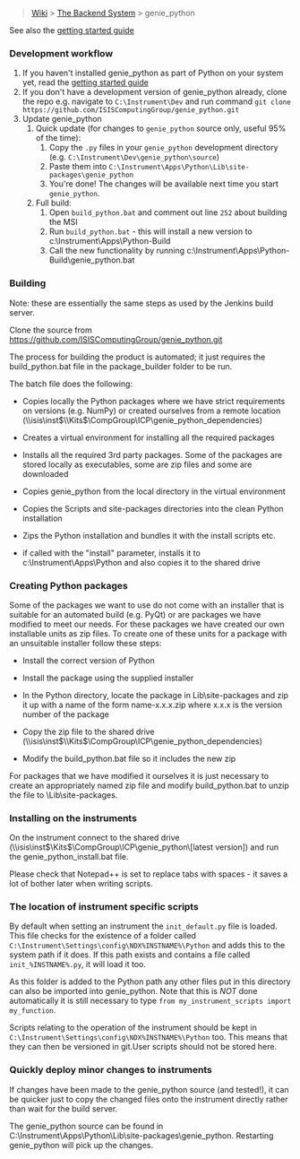 > [Wiki](Home) > [The Backend System](The-Backend-System) > genie_python

See also the [getting started guide](First-time-installing-and-building-(Windows))

### Development workflow

1. If you haven't installed genie_python as part of Python on your system yet, read the [getting started guide](First-time-installing-and-building-(Windows))
1. If you don't have a development version of genie_python already, clone the repo e.g. navigate to `C:\Instrument\Dev` and run command `git clone https://github.com/ISISComputingGroup/genie_python.git`
1. Update genie_python
    1. Quick update (for changes to `genie_python` source only, useful 95% of the time):
        1. Copy the `.py` files in your `genie_python` development directory (e.g. `C:\Instrument\Dev\genie_python\source`)
        1. Paste them into `C:\Instrument\Apps\Python\Lib\site-packages\genie_python`
        1. You're done! The changes will be available next time you start `genie_python`.
    1. Full build:
        1. Open `build_python.bat` and comment out line `252` about building the MSI
        1. Run `build_python.bat` - this will install a new version to c:\Instrument\Apps\Python-Build
        1. Call the new functionality by running c:\Instrument\Apps\Python-Build\genie_python.bat

### Building

Note: these are essentially the same steps as used by the Jenkins build server.

Clone the source from https://github.com/ISISComputingGroup/genie_python.git

The process for building the product is automated; it just requires the build_python.bat file in the package_builder folder to be run.

The batch file does the following:

* Copies locally the Python packages where we have strict requirements on versions (e.g. NumPy) or created ourselves from a remote location (\\\\isis\\inst$\\Kits$\\CompGroup\\ICP\\genie_python_dependencies)

* Creates a virtual environment for installing all the required packages

* Installs all the required 3rd party packages. Some of the packages are stored locally as executables, some are zip files and some are downloaded

* Copies genie_python from the local directory in the virtual environment

* Copies the Scripts and site-packages directories into the clean Python installation

* Zips the Python installation and bundles it with the install scripts etc. 

* if called with the "install" parameter, installs it to c:\Instrument\Apps\Python and also copies it to the shared drive

### Creating Python packages

Some of the packages we want to use do not come with an installer that is suitable for an automated build (e.g. PyQt) or are packages we have modified to meet our needs.
For these packages we have created our own installable units as zip files. To create one of these units for a package with an unsuitable installer follow these steps:

* Install the correct version of Python

* Install the package using the supplied installer

* In the Python directory, locate the package in Lib\\site-packages and zip it up with a name of the form name-x.x.x.zip where x.x.x is the version number of the package

* Copy the zip file to the shared drive (\\\\isis\\inst$\\Kits$\\CompGroup\\ICP\\genie_python_dependencies)

* Modify the build_python.bat file so it includes the new zip

For packages that we have modified it ourselves it is just necessary to create an appropriately named zip file and modify build_python.bat to unzip the file to \\Lib\\site-packages.

### Installing on the instruments

On the instrument connect to the shared drive (\\\\isis\inst$\Kits$\CompGroup\ICP\genie_python\\[latest version]) and run the genie_python_install.bat file.

Please check that Notepad++ is set to replace tabs with spaces - it saves a lot of bother later when writing scripts.

### The location of instrument specific scripts

By default when setting an instrument the `init_default.py` file is loaded. This file checks for the existence of a folder called `C:\Instrument\Settings\config\NDX%INSTNAME%\Python` and adds this to the system path if it does. If this path exists and contains a file called `init_%INSTNAME%.py`, it will load it too.

As this folder is added to the Python path any other files put in this directory can also be imported into genie_python. Note that this is *NOT* done automatically it is still necessary to type `from my_instrument_scripts import my_function`.

Scripts relating to the operation of the instrument should be kept in `C:\Instrument\Settings\config\NDX%INSTNAME%\Python` too. This means that they can then be versioned in git.User scripts should not be stored here.

### Quickly deploy minor changes to instruments

If changes have been made to the genie_python source (and tested!), it can be quicker just to copy the changed files onto the instrument directly rather than wait for the build server.

The genie_python source can be found in C:\Instrument\Apps\Python\Lib\site-packages\genie_python.
Restarting genie_python will pick up the changes.
